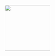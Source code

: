 <div align="center"> <br> <br> <img  src="https://i.pinimg.com/originals/4b/4c/98/4b4c985ec54cbbb6f95e6762a8fcb898.gif" width="150" /> </div>
